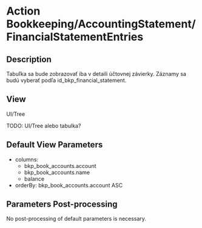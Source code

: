 # Action Bookkeeping/AccountingStatement/FinancialStatementEntries

## Description

Tabuľka sa bude zobrazovať iba v detaili účtovnej závierky. Záznamy sa budú vyberať podľa id_bkp_financial_statement.

## View

UI/Tree

TODO: UI/Tree alebo tabulka?

## Default View Parameters

* columns:
  * bkp_book_accounts.account
  * bkp_book_accounts.name
  * balance
* orderBy: bkp_book_accounts.account ASC

## Parameters Post-processing

No post-processing of default parameters is necessary.